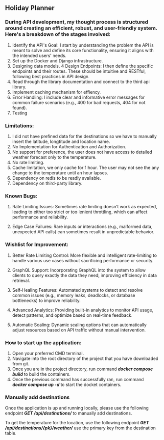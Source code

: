 ## Holiday Planner

### During API development, my thought process is structured around creating an efficient, robust, and user-friendly system. Here's a breakdown of the stages involved:

1. Identify the API's Goal: I start by understanding the problem the API is meant to solve and define its core functionality, ensuring it aligns with the intended users' needs.
2. Set up the Docker and Django infrastructure.
3. Designing data models.
4  Design Endpoints: I then define the specific endpoints and their routes. These should be intuitive and RESTful, following best practices in API design.
5. Read through the library documentation and connect to the third api library.
6. Implement caching mechanism for effiency.
7. Error Handling: I include clear and informative error messages for common failure scenarios (e.g., 400 for bad requests, 404 for not found).
8. Testing


### Limitations:
1. I did not have prefined data for the destinations so we have to manually insert the latitude, longtitude and location name.
2. No Implementation for Authentication and Authorization.
3. No support for preference, the user does not have access to detailed weather forecast only to the temperature.
4. No rate limiting.
6. Cache limitation, we only cache for 1 hour. The user may not see the any change to the temperature until an hour lapses.
7. Dependency on redis to be readly available.
8. Dependency on third-party library.


### Known Bugs:

1. Rate Limiting Issues: Sometimes rate limiting doesn't work as expected, leading to either too strict or too lenient throttling, which can affect performance and reliability.

2. Edge Case Failures: Rare inputs or interactions (e.g., malformed data, unexpected API calls) can sometimes result in unpredictable behavior.

### Wishlist for Improvement:

1. Better Rate Limiting Control: More flexible and intelligent rate-limiting to handle various use cases without sacrificing performance or security.

2. GraphQL Support: Incorporating GraphQL into the system to allow clients to query exactly the data they need, improving efficiency in data retrieval.

3. Self-Healing Features: Automated systems to detect and resolve common issues (e.g., memory leaks, deadlocks, or database bottlenecks) to improve reliability.

4. Advanced Analytics: Providing built-in analytics to monitor API usage, detect patterns, and optimize based on real-time feedback.

5. Automatic Scaling: Dynamic scaling options that can automatically adjust resources based on API traffic without manual intervention.

### How to start up the application:

1. Open your preferred CMD terminal.
2. Navigate into the root directory of the project that you have downloaded from git.
3. Once you are in the project directory, run command ***docker compose build*** to build the containers.
4. Once the previous command has successfully ran, run command ***docker compose up -d*** to start the docket containers.

### Manually add destinations
Once the application is up and running locally, please use the following endpoint ***GET /api/destinations/*** to manually add destinations.

To get the temperature for the location, use the following endpoint ***GET /api/destinations/{pk}/weather/*** use the primary key from the destination table.

